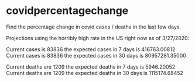 # covidpercentagechange
Find the percentage change in covid cases / deaths in the last few days


Projections using the horribly high rate in the US right now as of 3/27/2020:

Current cases is 83836 the expected cases in 7 days is 416763.00812
Current cases is 83836 the expected cases in 30 days is 80957281.35000

Current deaths are 1209 the expected deaths in 7 days is 5946.20052
Current deaths are 1209 the expected deaths in 30 days is 1115174.68452
